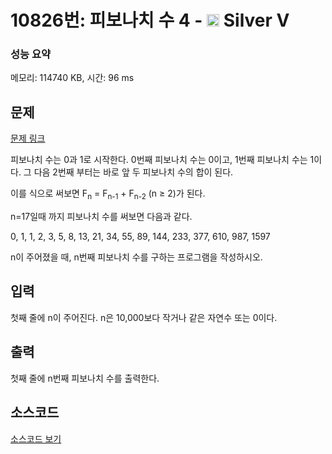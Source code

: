 # 10826번: 피보나치 수 4 - <img src="https://static.solved.ac/tier_small/6.svg" style="height:20px" /> Silver V

<!-- performance -->
### 성능 요약
메모리: 114740 KB, 시간: 96 ms
<!-- end -->

## 문제

[문제 링크](https://boj.kr/10826)


<p>피보나치 수는 0과 1로 시작한다. 0번째 피보나치 수는 0이고, 1번째 피보나치 수는 1이다. 그 다음 2번째 부터는 바로 앞 두 피보나치 수의 합이 된다.</p>

<p>이를 식으로 써보면 F<sub>n</sub>&nbsp;= F<sub>n-1</sub>&nbsp;+ F<sub>n-2</sub>&nbsp;(n ≥ 2)가 된다.</p>

<p>n=17일때 까지 피보나치 수를 써보면 다음과 같다.</p>

<p>0, 1, 1, 2, 3, 5, 8, 13, 21, 34, 55, 89, 144, 233, 377, 610, 987, 1597</p>

<p>n이 주어졌을 때, n번째 피보나치 수를 구하는 프로그램을 작성하시오.</p>



## 입력


<p>첫째 줄에 n이 주어진다. n은 10,000보다 작거나 같은 자연수 또는 0이다.</p>



## 출력


<p>첫째 줄에 n번째 피보나치 수를 출력한다.</p>



## 소스코드

[소스코드 보기](피보나치%20수%204.py)